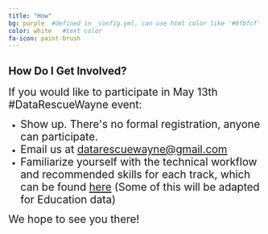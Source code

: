 ```yaml
---
title: "How"
bg: purple  #defined in _config.yml, can use html color like '#0fbfcf'
color: white   #text color
fa-icon: paint-brush
---
```


## How Do I Get Involved?

<span style="font-size:1.5em;">If you would like to participate in May 13th #DataRescueWayne event:</span>

- <span style="font-size:1.5em;">Show up. There's no formal registration, anyone can participate.</span>
- <span style="font-size:1.5em;">Email us at [datarescuewayne@gmail.com](mailto:datarescuewayne@gmail.com)</span>
- <span style="font-size:1.5em;">Familiarize yourself with the technical workflow and recommended skills for each track, which can be found [here](https://datarefuge.github.io/workflow/) (Some of this will be adapted for Education data)</span>

<span style="font-size:1.5em;">We hope to see you there!</span>
